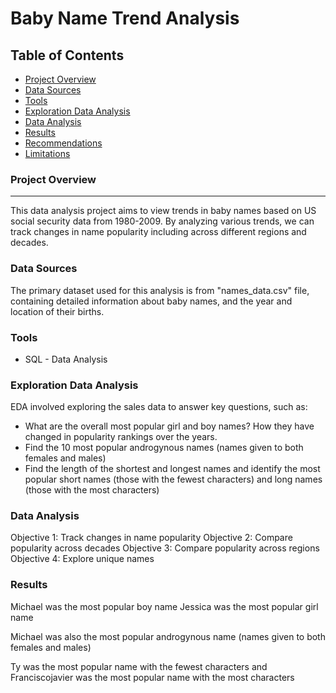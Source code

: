 # Baby Name Trend Analysis

## Table of Contents

- [Project Overview](#project-overview)
- [Data Sources](#data-sources)
- [Tools](#tools)
- [Exploration Data Analysis](#exploration-data-analysis)
- [Data Analysis](#data-analysis)
- [Results](#results)
- [Recommendations](#recommendations)
- [Limitations](#limitations)

### Project Overview
---

This data analysis project aims to view trends in baby names based on US social security data from 1980-2009. By analyzing various trends, we can track
changes in name popularity including across different regions and decades.

### Data Sources

The primary dataset used for this analysis is from "names_data.csv" file, containing detailed information about baby names, and the year and location of their births.

### Tools

- SQL - Data Analysis

### Exploration Data Analysis

EDA involved exploring the sales data to answer key questions, such as:

- What are the overall most popular girl and boy names? How they have changed in popularity rankings over the years.
- Find the 10 most popular androgynous names (names given to both females and males)
- Find the length of the shortest and longest names and identify the most popular short
names (those with the fewest characters) and long names (those with the most characters)

### Data Analysis
Objective 1: Track changes in name popularity
Objective 2: Compare popularity across decades
Objective 3: Compare popularity across regions
Objective 4: Explore unique names

### Results
Michael was the most popular boy name
Jessica was the most popular girl name

Michael was also the most popular androgynous name (names given to both females and males)

Ty was the most popular name with the fewest characters and Franciscojavier was the most popular name with the most characters
